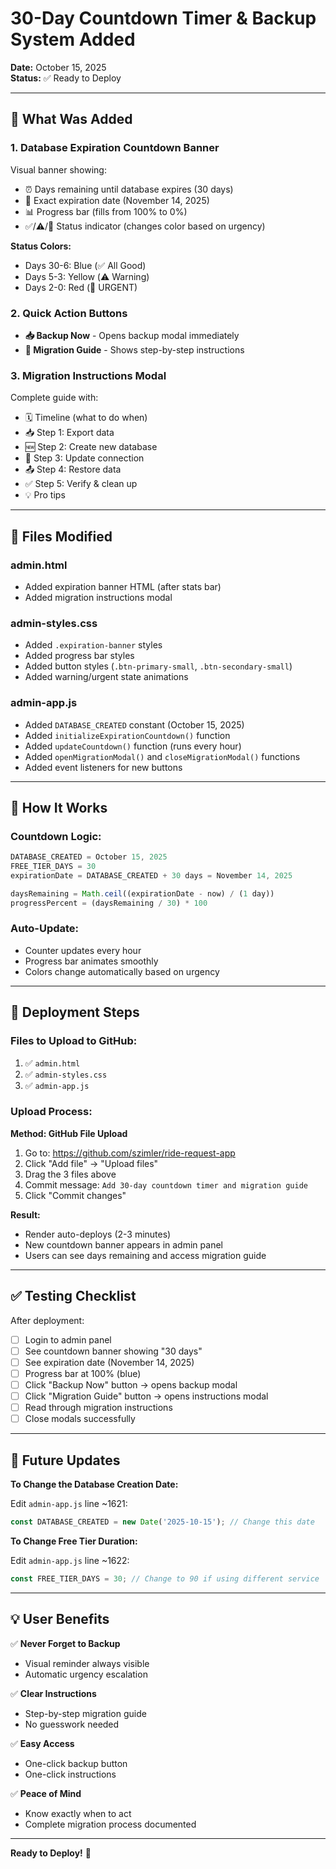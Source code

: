 # 30-Day Countdown Timer & Backup System Added

**Date:** October 15, 2025  
**Status:** ✅ Ready to Deploy

---

## 🎉 What Was Added

### **1. Database Expiration Countdown Banner**

Visual banner showing:
- ⏰ Days remaining until database expires (30 days)
- 📅 Exact expiration date (November 14, 2025)
- 📊 Progress bar (fills from 100% to 0%)
- ✅/⚠️/🔴 Status indicator (changes color based on urgency)

**Status Colors:**
- Days 30-6: Blue (✅ All Good)
- Days 5-3: Yellow (⚠️ Warning)
- Days 2-0: Red (🔴 URGENT)

### **2. Quick Action Buttons**

- **📥 Backup Now** - Opens backup modal immediately
- **📖 Migration Guide** - Shows step-by-step instructions

### **3. Migration Instructions Modal**

Complete guide with:
- 🗓️ Timeline (what to do when)
- 📥 Step 1: Export data
- 🆕 Step 2: Create new database
- 🔗 Step 3: Update connection
- 📤 Step 4: Restore data
- ✅ Step 5: Verify & clean up
- 💡 Pro tips

---

## 📁 Files Modified

### **admin.html**
- Added expiration banner HTML (after stats bar)
- Added migration instructions modal

### **admin-styles.css**
- Added `.expiration-banner` styles
- Added progress bar styles
- Added button styles (`.btn-primary-small`, `.btn-secondary-small`)
- Added warning/urgent state animations

### **admin-app.js**
- Added `DATABASE_CREATED` constant (October 15, 2025)
- Added `initializeExpirationCountdown()` function
- Added `updateCountdown()` function (runs every hour)
- Added `openMigrationModal()` and `closeMigrationModal()` functions
- Added event listeners for new buttons

---

## 🔧 How It Works

### **Countdown Logic:**

```javascript
DATABASE_CREATED = October 15, 2025
FREE_TIER_DAYS = 30
expirationDate = DATABASE_CREATED + 30 days = November 14, 2025

daysRemaining = Math.ceil((expirationDate - now) / (1 day))
progressPercent = (daysRemaining / 30) * 100
```

### **Auto-Update:**
- Counter updates every hour
- Progress bar animates smoothly
- Colors change automatically based on urgency

---

## 🚀 Deployment Steps

### **Files to Upload to GitHub:**

1. ✅ `admin.html`
2. ✅ `admin-styles.css`
3. ✅ `admin-app.js`

### **Upload Process:**

**Method: GitHub File Upload**
1. Go to: https://github.com/szimler/ride-request-app
2. Click "Add file" → "Upload files"
3. Drag the 3 files above
4. Commit message: `Add 30-day countdown timer and migration guide`
5. Click "Commit changes"

**Result:**
- Render auto-deploys (2-3 minutes)
- New countdown banner appears in admin panel
- Users can see days remaining and access migration guide

---

## ✅ Testing Checklist

After deployment:

- [ ] Login to admin panel
- [ ] See countdown banner showing "30 days"
- [ ] See expiration date (November 14, 2025)
- [ ] Progress bar at 100% (blue)
- [ ] Click "Backup Now" button → opens backup modal
- [ ] Click "Migration Guide" button → opens instructions modal
- [ ] Read through migration instructions
- [ ] Close modals successfully

---

## 📝 Future Updates

**To Change the Database Creation Date:**

Edit `admin-app.js` line ~1621:
```javascript
const DATABASE_CREATED = new Date('2025-10-15'); // Change this date
```

**To Change Free Tier Duration:**

Edit `admin-app.js` line ~1622:
```javascript
const FREE_TIER_DAYS = 30; // Change to 90 if using different service
```

---

## 💡 User Benefits

✅ **Never Forget to Backup**
- Visual reminder always visible
- Automatic urgency escalation

✅ **Clear Instructions**
- Step-by-step migration guide
- No guesswork needed

✅ **Easy Access**
- One-click backup button
- One-click instructions

✅ **Peace of Mind**
- Know exactly when to act
- Complete migration process documented

---

**Ready to Deploy!** 🚀


